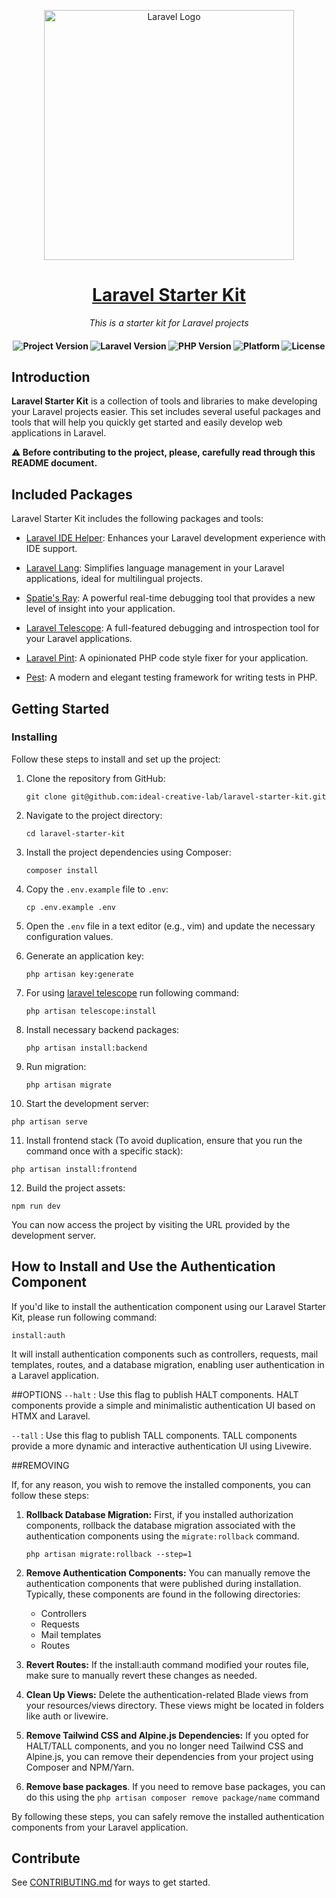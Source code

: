 <p align="center"><a href="https://laravel.com" target="_blank"><img src="https://raw.githubusercontent.com/laravel/art/master/logo-lockup/5%20SVG/2%20CMYK/1%20Full%20Color/laravel-logolockup-cmyk-red.svg" width="400" alt="Laravel Logo"></a></p>

<h1 align="center">
    <a href="https://moneysherlock.com/#gh-light-mode-only">
        Laravel Starter Kit
    </a>
</h1>

<p align="center">
    <i align="center">This is a starter kit for Laravel projects</i>
</p>

<h4 align="center">
    <img src="https://img.shields.io/badge/release-v0.1.0-blue" alt="Project Version">
    <img src="https://img.shields.io/badge/laravel-10.10-blueviolet" alt="Laravel Version">
    <img src="https://img.shields.io/badge/php-%3E=8.1-royalblue" alt="PHP Version">
    <img src="https://img.shields.io/badge/platform-*nix-lightgrey" alt="Platform">
    <img src="https://img.shields.io/badge/license-proprietary-green" alt="License">
</h4>

## Introduction

**Laravel Starter Kit** is a collection of tools and libraries to make developing your Laravel projects easier. This set includes several useful packages and tools that will help you quickly get started and easily develop web applications in Laravel.


**⚠️ Before contributing to the project, please, carefully read through this README document.**

## Included Packages

Laravel Starter Kit includes the following packages and tools:

- [Laravel IDE Helper](https://github.com/barryvdh/laravel-ide-helper): Enhances your Laravel development experience with IDE support.

- [Laravel Lang](https://github.com/overtrue/laravel-lang): Simplifies language management in your Laravel applications, ideal for multilingual projects.

- [Spatie's Ray](https://github.com/spatie/ray): A powerful real-time debugging tool that provides a new level of insight into your application.

- [Laravel Telescope](https://laravel.com/docs/10.x/telescope): A full-featured debugging and introspection tool for your Laravel applications.

- [Laravel Pint](https://laravel.com/docs/10.x/pint): A opinionated PHP code style fixer for your application.

- [Pest](https://pestphp.com/): A modern and elegant testing framework for writing tests in PHP.

## ️Getting Started

### Installing

Follow these steps to install and set up the project:

1. Clone the repository from GitHub:
   ```
   git clone git@github.com:ideal-creative-lab/laravel-starter-kit.git
   ```

2. Navigate to the project directory:
   ```
   cd laravel-starter-kit
   ```

3. Install the project dependencies using Composer:
   ```
   composer install
   ```

4. Copy the `.env.example` file to `.env`:
   ```
   cp .env.example .env
   ```

5. Open the `.env` file in a text editor (e.g., vim) and update the necessary configuration values.

6. Generate an application key:
   ```
   php artisan key:generate
   ```

7. For using <a href='https://laravel.com/docs/10.x/telescope'>laravel telescope</a> run following command:
   ```
   php artisan telescope:install
   ```
   
8. Install necessary backend packages:
   ``` 
   php artisan install:backend
   ``` 

9. Run migration:
   ```
   php artisan migrate
   ```

10. Start the development server:
   ```
   php artisan serve
   ```

11. Install frontend stack (To avoid duplication, ensure that you run the command once with a specific stack):
   ```
   php artisan install:frontend
   ```

12. Build the project assets:
   ```
   npm run dev
   ```

You can now access the project by visiting the URL provided by the development server.

## How to Install and Use the Authentication Component

If you'd like to install the authentication component using our Laravel Starter Kit, please run following command:
```
install:auth
```
It will install authentication components such as controllers, requests, mail templates, routes, and a database migration, enabling user authentication in a Laravel application.

##OPTIONS
`--halt` : Use this flag to publish HALT components. HALT components provide a simple and minimalistic authentication UI based on HTMX and Laravel.

`--tall` : Use this flag to publish TALL components. TALL components provide a more dynamic and interactive authentication UI using Livewire.

##REMOVING

If, for any reason, you wish to remove the installed components, you can follow these steps:

1. **Rollback Database Migration:** First, if you installed authorization components, rollback the database migration associated with the authentication components using the `migrate:rollback` command.

    ```
    php artisan migrate:rollback --step=1
    ```

2. **Remove Authentication Components:** You can manually remove the authentication components that were published during installation. Typically, these components are found in the following directories:
    - Controllers
    - Requests
    - Mail templates
    - Routes
    
3. **Revert Routes:** If the install:auth command modified your routes file, make sure to manually revert these changes as needed.

4. **Clean Up Views:** Delete the authentication-related Blade views from your resources/views directory. These views might be located in folders like auth or livewire.

5. **Remove Tailwind CSS and Alpine.js Dependencies:** If you opted for HALT/TALL components, and you no longer need Tailwind CSS and Alpine.js, you can remove their dependencies from your project using Composer and NPM/Yarn.

6. **Remove base packages**. If you need to remove base packages, you can do this using the ```php artisan composer remove package/name``` command
   

By following these steps, you can safely remove the installed authentication components from your Laravel application.

## Contribute

See [CONTRIBUTING.md](CONTRIBUTING.md) for ways to get started.
